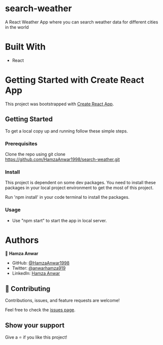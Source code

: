 # search-weather

A React Weather App where you can search weather data for different cities in the world

# Built With
- React

# Getting Started with Create React App
This project was bootstrapped with [Create React App](https://github.com/facebook/create-react-app).

## Getting Started

To get a local copy up and running follow these simple steps.

### Prerequisites
Clone the repo using git clone https://github.com/HamzaAnwar1998/search-weather.git

### Install
This project is dependent on some dev packages. You need to install these packages in your local project environment to get the most of this project.

Run 'npm install' in your code terminal to install the packages.

### Usage
- Use "npm start" to start the app in local server.

# Authors

👤 **Hamza Anwar**

- GitHub: [@HamzaAnwar1998](https://github.com/HamzaAnwar1998/)
- Twitter: [@anwarhamza919](https://twitter.com/anwarhamza919/)
- LinkedIn: [Hamza Anwar](https://www.linkedin.com/in/hamza-anwar-565563156/)

## 🤝 Contributing

Contributions, issues, and feature requests are welcome!

Feel free to check the [issues page](../../issues/).

## Show your support

Give a ⭐️ if you like this project!
